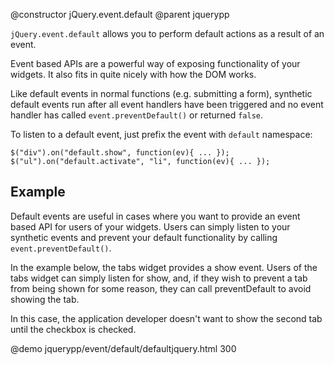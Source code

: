 @constructor jQuery.event.default
@parent jquerypp

`jQuery.event.default` allows you to perform default actions as a result of an event.

Event based APIs are a powerful way of exposing functionality of your widgets.  It also fits in 
quite nicely with how the DOM works.

Like default events in normal functions (e.g. submitting a form), synthetic default events run after
all event handlers have been triggered and no event handler has called
`event.preventDefault()` or returned `false`.

To listen to a default event, just prefix the event with `default` namespace:

    $("div").on("default.show", function(ev){ ... });
    $("ul").on("default.activate", "li", function(ev){ ... });


## Example

Default events are useful in cases where you want to provide an event based
API for users of your widgets.  Users can simply listen to your synthetic events and 
prevent your default functionality by calling `event.preventDefault()`.

In the example below, the tabs widget provides a show event.  Users of the 
tabs widget can simply listen for show, and, if they wish to prevent a tab
from being shown for some reason, they can call preventDefault to avoid showing the tab.

In this case, the application developer doesn't want to show the second 
tab until the checkbox is checked. 

@demo jquerypp/event/default/defaultjquery.html 300
